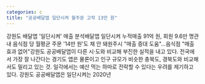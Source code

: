 ```yaml
---
categories: c
title: "공공배달앱 일단시켜 월주문 고작 13만 원"
---
```

강원도 배달앱 &#39;일단시켜&#39; 매출 분석배달앱 일단시켜 누적매출 91억 원, 회원 9.6만 명관내 음식점 당 월평균 주문 &#39;14만 원&#39;도 채 안 돼원주시 "매출 증대 도움"&hellip;음식점 "매출 효과 없어"강원도 공공배달앱이 다른 시·도와 비교해 부진한 실적을 내고 있다. 전국에서 가장 잘 나간다는 경기도 앱은 물론이고 인구 규모가 비슷한 충북도, 경북도와 비교해서도 밀리고 있는 것. 일각에서는 예산 먹는 하마로 전락할 수 있다는 우려를 제기하고 있다. 강원도 공공배달앱은 일단시켜는 2020년